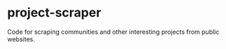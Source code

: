 # project-scraper
Code for scraping communities and other interesting projects from public websites.
